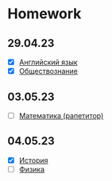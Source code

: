 # Homework

## 29.04.23
- [x] [Английский язык](29.04.23/English.md)
- [x] [Обществознание](29.04.23/Social-studies.md)

## 03.05.23
- [ ] [Математика (рапетитор)](03.05.23/Math_rep.md)

## 04.05.23
- [x] [История](04.05.23/History.md)
- [ ] [Физика](04.05.23/Physics.md)

